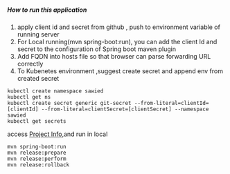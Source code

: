 ##### How to run this application

1. apply client id and secret from github , push to environment variable of running server
2. For Local running(mvn spring-boot:run), you can add the client Id and secret to the configuration of Spring boot maven plugin 
3. Add FQDN into hosts file so that browser can parse forwarding URL correctly
4. To Kubenetes environment ,suggest create secret and append env from created secret

```shell script
kubectl create namespace sawied
kubectl get ns
kubectl create secret generic git-secret --from-literal=clientId=[clientId] --from-literal=clientSecret=[clientSecret] --namespace sawied
kubectl get secrets
```

access [Project Info](http://localhost/actuator/info),and run in local
```shell script
mvn spring-boot:run
mvn release:prepare
mvn release:perform
mvn release:rollback
```


